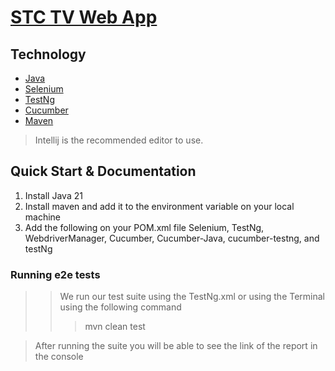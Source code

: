 # [STC TV Web App](https://subscribe.stctv.com/sa-en)

## Technology

- [Java](https://www.java.com/)
- [Selenium](https://www.selenium.dev/)
- [TestNg](https://testng.org/doc/download.html)
- [Cucumber](https://cucumber.io/)
- [Maven](https://maven.apache.org/)

> Intellij is the recommended editor to use.

## Quick Start & Documentation

1. Install Java 21
2. Install maven and add it to the environment variable on your local machine
3. Add the following on your POM.xml file Selenium, TestNg, WebdriverManager, Cucumber, Cucumber-Java, cucumber-testng,
   and testNg

### Running e2e tests

> > We run our test suite using the TestNg.xml or using the
> > Terminal using the following command
> > > mvn clean test


>After running the suite you will be able to see the link of the report in the console

